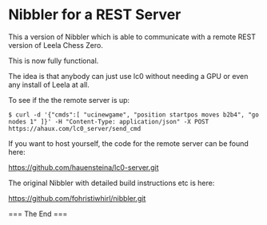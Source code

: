# Nibbler for a REST Server

This a version of Nibbler which is able to communicate with a
remote REST version of Leela Chess Zero.

This is now fully functional.

The idea is that anybody can just use lc0 without
needing a GPU or even any install of Leela at all.

To see if the the remote server is up:

`$ curl -d '{"cmds":[ "ucinewgame", "position startpos moves b2b4", "go nodes 1" ]}' -H "Content-Type: application/json" -X POST https://ahaux.com/lc0_server/send_cmd`

If you want to host yourself, the code for the remote server can be found here:

https://github.com/hauensteina/lc0-server.git

The original Nibbler with detailed build instructions etc is here:

https://github.com/fohristiwhirl/nibbler.git

=== The End ===
